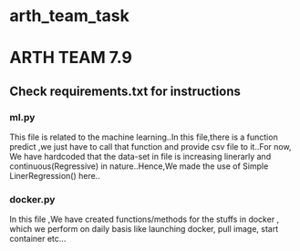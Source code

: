# arth_team_task

# ARTH TEAM 7.9
## Check requirements.txt for instructions

### ml.py
This file is related to the machine learning..In this file,there is a function predict ,we just have to call that  function and provide csv file to it..For now, We  have hardcoded that the data-set in file is increasing linerarly and continuous(Regressive) in nature..Hence,We made the use of Simple LinerRegression() here..

### docker.py
In this file ,We have created functions/methods for the stuffs in docker , which we perform on daily basis like launching docker, pull image, start container etc...
